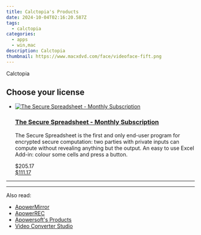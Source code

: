 ```yaml
---
title: Calctopia's Products
date: 2024-10-04T02:16:20.587Z
tags: 
  - calctopia
categories: 
  - apps
  - win,mac
description: Calctopia
thumbnail: https://www.macxdvd.com/face/videoface-fift.png
---
```


Calctopia

<!--__INIT__BEGIN__TAG__PRODUCTS__LIST__-->
<!--__INIT__END__TAG__PRODUCTS__LIST__-->

<!--__INIT__BEGIN__TAG__FEED_PRODUCTS__LIST__-->

## Choose your license

<div class="home-content-container">
  <ul class="home-article-list">
    <li class="home-article-item flex flex-row feedProduct">
      <div class="basis-1/3 lg:basis-1/4 xl:basis-1/5 relative flex justify-center items-center overflow-hidden">
                <a href="https://secure.2checkout.com/order/cart.php?PRODS=4713491&amp;QTY=1&amp;AFFILIATE=108875" class="w-24 h-24 md:w-28 md:h-28 lg:w-32 lg:h-32 xl:w-42 xl:h-42 max-w-24 max-h-24 md:max-w-28 md:max-h-28 lg:max-w-32 lg:max-h-32 xl:max-w-42 xl:max-h-42 -pt-2">
          <img src="https://secure.2checkout.com/images/merchant/82d7316e019b5fbd2889b907e203aa32/products/128.png" alt="The Secure Spreadsheet - Monthly Subscription" class="relative w-full h-full rounded-full object-cover dark:brightness-75 -mt-4 p-4">
        </a>
              </div>
      <div class="flex flex-col gap-5 px-7 pb-7 basis-2/3 lg:basis-3/4 xl:basis-4/5  pt-5">
        <h3 class="home-article-title"><a href="https://secure.2checkout.com/order/cart.php?PRODS=4713491&amp;QTY=1&amp;AFFILIATE=108875">The Secure Spreadsheet - Monthly Subscription</a></h3>
        <div class="home-article-content markdown-body">
                  <html><head></head><body><p>
	The Secure Spreadsheet is the first and only end-user program for encrypted secure computation: two parties with private inputs can compute without revealing anything but the output. An easy to use Excel Add-in: colour some cells and press a button.</p></body></html>                </div>
        <div class="flex flex-row feedProduct-Price">
          <div class="feedProduct-Price--Old">
            <span class="feedProduct-Price--Currency">$</span>205<span class="feedProduct-Price--Cents">.17</span>
          </div>
          <div class="">
            <a href="https://secure.2checkout.com/order/cart.php?PRODS=4713491&amp;QTY=1&amp;AFFILIATE=108875">
            <span class="feedProduct-Price--Currency">$</span>111<span class="feedProduct-Price--Cents">.17</span>
            </a>
          </div>
        </div>
      </div>
    </li>
  </ul>
</div>

<hr>
<!--__INIT__END__TAG__FEED_PRODUCTS__LIST__-->

<hr>

<ins class="adsbygoogle"
      style="display:block"
      data-ad-client="ca-pub-7571918770474297"
      data-ad-slot="8358498916"
      data-ad-format="auto"
      data-full-width-responsive="true"></ins>

<span class="atpl-alsoreadstyle">Also read:</span>
<div><ul>
<li><a href="https://tools.techidaily.com/apowersoft/phone-mirror/"><u>ApowerMirror</u></a></li>
<li><a href="https://tools.techidaily.com/apowersoft/record-all-screen/"><u>ApowerREC</u></a></li>
<li><a href="https://tools.techidaily.com/apowersoft/products/"><u>Apowersoft's Products</u></a></li>
<li><a href="https://tools.techidaily.com/apowersoft/video-converter-studio/"><u>Video Converter Studio</u></a></li>
</ul></div>

